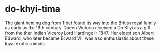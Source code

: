 # do-khyi-tima
The giant herding dog from Tibet found its way into the British royal family as early as the 19th century. Queen Victoria received a Do Khyi as a gift from the then Indian Viceroy Lord Hardinge in 1847. Her eldest son Albert Edward, who later became Edward VII, was also enthusiastic about these loyal exotic animals.

